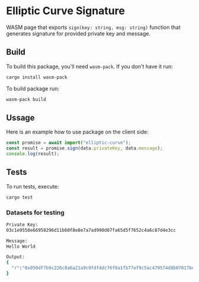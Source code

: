 # Elliptic Curve Signature

WASM page that exports `sign(key: string, msg: string)` function that generates signature for provided private key and message.

## Build

To build this package, you'll need `wasm-pack`. If you don't have it run:

```bash
cargo install wasm-pack
```

To build package run:

```bash
wasm-pack build
```

## Ussage

Here is an example how to use package on the client side:

```js
const promise = await import("elliptic-curve");
const result = promise.sign(data.privateKey, data.message);
console.log(result);
```

## Tests

To run tests, execute:

```bash
cargo test
```

### Datasets for testing

```bash
Private Key:
03c1e9550e66958296d11b60f8e8e7a7ad990d07fa65d5f7652c4a6c87d4e3cc

Message:
Hello World

Output:
{
  "r":"0x050df7b9c226c8a6a21a9c9fdf4dc76f0a1fb77ef9c5ac4795f4d8b070176efd","w":"0x03004246e5e23c6b6d6112cc2fd5256d7c26cca9aca8c37de912175cf26cf101"
}
```
